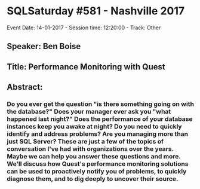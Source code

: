 # SQLSaturday #581 - Nashville 2017
Event Date: 14-01-2017 - Session time: 12:20:00 - Track: Other
## Speaker: Ben Boise
## Title: Performance Monitoring with Quest
## Abstract:
### Do you ever get the question "is there something going on with the database?" Does your manager ever ask you "what happened last night?" Does the performance of your database instances keep you awake at night? Do you need to quickly identify and address problems? Are you managing more than just SQL Server? These are just a few of the topics of conversation I've had with organizations over the years. Maybe we can help you answer these questions and more. We'll discuss how Quest's performance monitoring solutions can be used to proactively notify you of problems, to quickly diagnose them, and to dig deeply to uncover their source.
